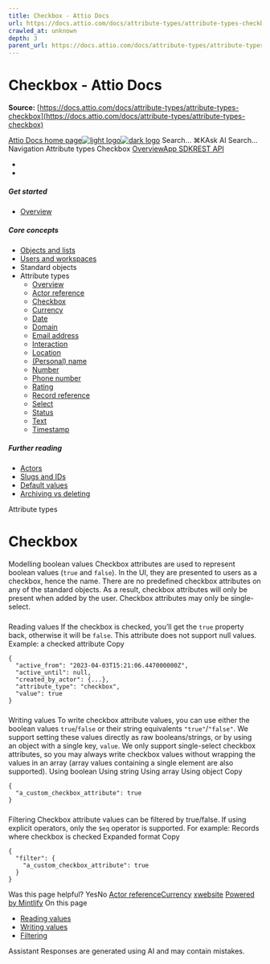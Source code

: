 ```yaml
---
title: Checkbox - Attio Docs
url: https://docs.attio.com/docs/attribute-types/attribute-types-checkbox
crawled_at: unknown
depth: 3
parent_url: https://docs.attio.com/docs/attribute-types/attribute-types-timestamp
---
```


# Checkbox - Attio Docs

**Source:** [https://docs.attio.com/docs/attribute-types/attribute-types-checkbox](https://docs.attio.com/docs/attribute-types/attribute-types-checkbox)

[Attio Docs home page![light logo](https://mintlify.s3.us-west-1.amazonaws.com/attio/logo/light.svg)![dark logo](https://mintlify.s3.us-west-1.amazonaws.com/attio/logo/dark.svg)](https://docs.attio.com/)
Search...
⌘KAsk AI
Search...
Navigation
Attribute types
Checkbox
[Overview](https://docs.attio.com/docs/overview)[App SDK](https://docs.attio.com/sdk/introduction)[REST API](https://docs.attio.com/rest-api/overview)
* [](https://build.attio.com/)
* [](https://attio.com/help)
##### Get started
  * [Overview](https://docs.attio.com/docs/overview)


##### Core concepts
  * [Objects and lists](https://docs.attio.com/docs/objects-and-lists)
  * [Users and workspaces](https://docs.attio.com/docs/users-and-workspaces)
  * Standard objects
  * Attribute types
    * [Overview](https://docs.attio.com/docs/attribute-types/attribute-types)
    * [Actor reference](https://docs.attio.com/docs/attribute-types/attribute-types-actor-reference)
    * [Checkbox](https://docs.attio.com/docs/attribute-types/attribute-types-checkbox)
    * [Currency](https://docs.attio.com/docs/attribute-types/attribute-types-currency)
    * [Date](https://docs.attio.com/docs/attribute-types/attribute-types-date)
    * [Domain](https://docs.attio.com/docs/attribute-types/attribute-types-domain)
    * [Email address](https://docs.attio.com/docs/attribute-types/attribute-types-email-address)
    * [Interaction](https://docs.attio.com/docs/attribute-types/attribute-types-interaction)
    * [Location](https://docs.attio.com/docs/attribute-types/attribute-types-location)
    * [(Personal) name](https://docs.attio.com/docs/attribute-types/attribute-types-personal-name)
    * [Number](https://docs.attio.com/docs/attribute-types/attribute-types-number)
    * [Phone number](https://docs.attio.com/docs/attribute-types/attribute-types-phone-number)
    * [Rating](https://docs.attio.com/docs/attribute-types/attribute-types-rating)
    * [Record reference](https://docs.attio.com/docs/attribute-types/attribute-types-record-reference)
    * [Select](https://docs.attio.com/docs/attribute-types/attribute-types-select)
    * [Status](https://docs.attio.com/docs/attribute-types/attribute-types-status)
    * [Text](https://docs.attio.com/docs/attribute-types/attribute-types-text)
    * [Timestamp](https://docs.attio.com/docs/attribute-types/attribute-types-timestamp)


##### Further reading
  * [Actors](https://docs.attio.com/docs/actors)
  * [Slugs and IDs](https://docs.attio.com/docs/slugs-and-ids)
  * [Default values](https://docs.attio.com/docs/default-values)
  * [Archiving vs deleting](https://docs.attio.com/docs/archiving-vs-deleting)


Attribute types
# Checkbox
Modelling boolean values
Checkbox attributes are used to represent boolean values (`true` and `false`). In the UI, they are presented to users as a checkbox, hence the name.
There are no predefined checkbox attributes on any of the standard objects. As a result, checkbox attributes will only be present when added by the user.
Checkbox attributes may only be single-select.
### 
[​](https://docs.attio.com/docs/attribute-types/attribute-types-checkbox#reading-values)
Reading values
If the checkbox is checked, you’ll get the `true` property back, otherwise it will be `false`. This attribute does not support null values.
Example: a checked attribute
Copy
```
{
  "active_from": "2023-04-03T15:21:06.447000000Z",
  "active_until": null,
  "created_by_actor": {...},
  "attribute_type": "checkbox",
  "value": true
}
```

### 
[​](https://docs.attio.com/docs/attribute-types/attribute-types-checkbox#writing-values)
Writing values
To write checkbox attribute values, you can use either the boolean values `true`/`false` or their string equivalents `"true"`/`"false"`.
We support setting these values directly as raw booleans/strings, or by using an object with a single key, `value`.
We only support single-select checkbox attributes, so you may always write checkbox values without wrapping the values in an array (array values containing a single element are also supported).
Using boolean
Using string
Using array
Using object
Copy
```
{
  "a_custom_checkbox_attribute": true
}
```

### 
[​](https://docs.attio.com/docs/attribute-types/attribute-types-checkbox#filtering)
Filtering
Checkbox attribute values can be filtered by true/false. If using explicit operators, only the `$eq` operator is supported. For example:
Records where checkbox is checked
Expanded format
Copy
```
{
  "filter": {
    "a_custom_checkbox_attribute": true
  }
}
```

Was this page helpful?
YesNo
[Actor reference](https://docs.attio.com/docs/attribute-types/attribute-types-actor-reference)[Currency](https://docs.attio.com/docs/attribute-types/attribute-types-currency)
[x](https://x.com/Attio)[website](https://attio.com)
[Powered by Mintlify](https://mintlify.com/preview-request?utm_campaign=poweredBy&utm_medium=referral&utm_source=docs.attio.com)
On this page
  * [Reading values](https://docs.attio.com/docs/attribute-types/attribute-types-checkbox#reading-values)
  * [Writing values](https://docs.attio.com/docs/attribute-types/attribute-types-checkbox#writing-values)
  * [Filtering](https://docs.attio.com/docs/attribute-types/attribute-types-checkbox#filtering)


Assistant
Responses are generated using AI and may contain mistakes.
